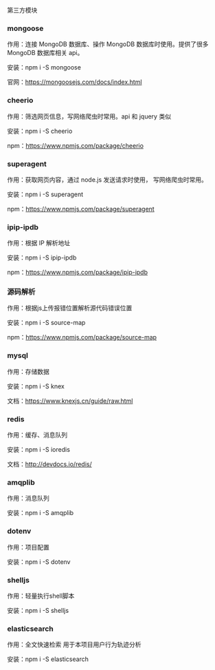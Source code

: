 第三方模块

### mongoose

作用：连接 MongoDB 数据库、操作 MongoDB 数据库时使用。提供了很多 MongoDB 数据库相关 api。

安装：npm i -S mongoose

官网：https://mongoosejs.com/docs/index.html

### cheerio

作用：筛选网页信息，写网络爬虫时常用。api 和 jquery 类似

安装：npm i -S cheerio

npm：https://www.npmjs.com/package/cheerio

### superagent

作用：获取网页内容，通过 node.js 发送请求时使用， 写网络爬虫时常用。

安装：npm i -S superagent

npm：https://www.npmjs.com/package/superagent

### ipip-ipdb

作用：根据 IP 解析地址

安装：npm i -S ipip-ipdb

npm：https://www.npmjs.com/package/ipip-ipdb

### 源码解析

作用：根据js上传报错位置解析源代码错误位置

安装：npm i -S source-map

npm：https://www.npmjs.com/package/source-map

### mysql 

作用：存储数据

安装：npm i -S knex

文档：https://www.knexjs.cn/guide/raw.html

### redis

作用：缓存、消息队列

安装：npm i -S ioredis 

文档：http://devdocs.io/redis/

### amqplib

作用：消息队列

安装：npm i -S amqplib

### dotenv

作用：项目配置

安装：npm i -S dotenv

### shelljs

作用：轻量执行shell脚本

安装：npm i -S shelljs

### elasticsearch

作用：全文快速检索 用于本项目用户行为轨迹分析

安装：npm i -S elasticsearch